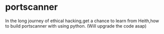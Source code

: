 # portscanner
In the long journey of ethical hacking,get a chance to learn from Heith,how to build portscanner with using python. (Will upgrade the code asap) 
